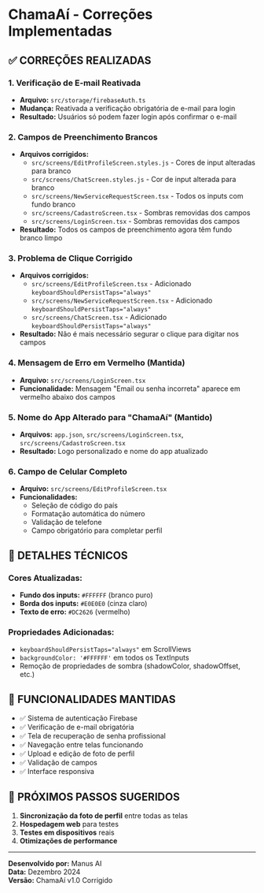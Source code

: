 # ChamaAí - Correções Implementadas

## ✅ **CORREÇÕES REALIZADAS**

### 1. **Verificação de E-mail Reativada**
- **Arquivo:** `src/storage/firebaseAuth.ts`
- **Mudança:** Reativada a verificação obrigatória de e-mail para login
- **Resultado:** Usuários só podem fazer login após confirmar o e-mail

### 2. **Campos de Preenchimento Brancos**
- **Arquivos corrigidos:**
  - `src/screens/EditProfileScreen.styles.js` - Cores de input alteradas para branco
  - `src/screens/ChatScreen.styles.js` - Cor de input alterada para branco  
  - `src/screens/NewServiceRequestScreen.tsx` - Todos os inputs com fundo branco
  - `src/screens/CadastroScreen.tsx` - Sombras removidas dos campos
  - `src/screens/LoginScreen.tsx` - Sombras removidas dos campos
- **Resultado:** Todos os campos de preenchimento agora têm fundo branco limpo

### 3. **Problema de Clique Corrigido**
- **Arquivos corrigidos:**
  - `src/screens/EditProfileScreen.tsx` - Adicionado `keyboardShouldPersistTaps="always"`
  - `src/screens/NewServiceRequestScreen.tsx` - Adicionado `keyboardShouldPersistTaps="always"`
  - `src/screens/ChatScreen.tsx` - Adicionado `keyboardShouldPersistTaps="always"`
- **Resultado:** Não é mais necessário segurar o clique para digitar nos campos

### 4. **Mensagem de Erro em Vermelho (Mantida)**
- **Arquivo:** `src/screens/LoginScreen.tsx`
- **Funcionalidade:** Mensagem "Email ou senha incorreta" aparece em vermelho abaixo dos campos

### 5. **Nome do App Alterado para "ChamaAí" (Mantido)**
- **Arquivos:** `app.json`, `src/screens/LoginScreen.tsx`, `src/screens/CadastroScreen.tsx`
- **Resultado:** Logo personalizado e nome do app atualizado

### 6. **Campo de Celular Completo**
- **Arquivo:** `src/screens/EditProfileScreen.tsx`
- **Funcionalidades:**
  - Seleção de código do país
  - Formatação automática do número
  - Validação de telefone
  - Campo obrigatório para completar perfil

## 🔧 **DETALHES TÉCNICOS**

### Cores Atualizadas:
- **Fundo dos inputs:** `#FFFFFF` (branco puro)
- **Borda dos inputs:** `#E0E0E0` (cinza claro)
- **Texto de erro:** `#DC2626` (vermelho)

### Propriedades Adicionadas:
- `keyboardShouldPersistTaps="always"` em ScrollViews
- `backgroundColor: '#FFFFFF'` em todos os TextInputs
- Remoção de propriedades de sombra (shadowColor, shadowOffset, etc.)

## 📱 **FUNCIONALIDADES MANTIDAS**

- ✅ Sistema de autenticação Firebase
- ✅ Verificação de e-mail obrigatória
- ✅ Tela de recuperação de senha profissional
- ✅ Navegação entre telas funcionando
- ✅ Upload e edição de foto de perfil
- ✅ Validação de campos
- ✅ Interface responsiva

## 🚀 **PRÓXIMOS PASSOS SUGERIDOS**

1. **Sincronização da foto de perfil** entre todas as telas
2. **Hospedagem web** para testes
3. **Testes em dispositivos** reais
4. **Otimizações de performance**

---

**Desenvolvido por:** Manus AI  
**Data:** Dezembro 2024  
**Versão:** ChamaAí v1.0 Corrigido

